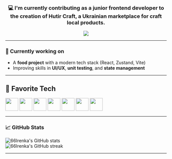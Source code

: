 
<h3 align="center">💻 I'm currently contributing as a junior frontend developer to the creation of Hutir Craft, a Ukrainian marketplace for craft local products.</h3>

<p align="center">
  <a href="https://www.linkedin.com/in/iryna-pavlenko-106702192/" target="_blank">
    <img src="https://img.shields.io/badge/-LinkedIn-blue?style=flat-square&logo=linkedin&logoColor=white" />
  </a>
</p>

---

### 🔭 Currently working on

- A **food  project** with a modern tech stack (React, Zustand, Vite)
- Improving skills in **UI/UX**, **unit testing**, and **state management**

---
## 🚀 Favorite Tech

<p align="left">
  <!-- JavaScript -->
<img src="https://media.giphy.com/media/ln7z2eWriiQAllfVcn/giphy.gif" width="40" height="40" />

  <!-- React -->
  <img src="https://media.giphy.com/media/eNAsjO55tPbgaor7ma/giphy.gif" width="40" height="40" />

  <!-- HTML -->
  <img src="https://media.giphy.com/media/fsEaZldNC8A1PJ3mwp/giphy.gif" width="40" height="40" />

  <!-- CSS -->
  <img src="https://media.giphy.com/media/XAxylRMCdpbEWUAvr8/giphy.gif" width="40" height="40" />

  <!-- Git -->
  <img src="https://media.giphy.com/media/kH1DBkPNyZPOk0BxrM/giphy.gif" width="40" height="40" />

  <!-- Vite -->
  <img src="https://cdn.jsdelivr.net/gh/devicons/devicon/icons/vite/vite-original.svg" width="40" height="40" />

  <!-- Figma -->
  <img src="https://media.giphy.com/media/4M7IWwqpE2efM/giphy.gif" width="40" height="40" />

 ---

### 📈 GitHub Stats

<p align="left">
  <img src="https://github-readme-stats.vercel.app/api?username=66Irenka&show_icons=true&theme=tokyonight&title_color=ff69b4&icon_color=ff69b4&text_color=ffffff&bg_color=0d1117" alt="66Irenka's GitHub stats" />
  <br />
  <img src="https://github-readme-streak-stats.herokuapp.com/?user=66Irenka&theme=tokyonight&ring=ff69b4&fire=ff69b4&currStreakLabel=ff69b4" alt="66Irenka's GitHub streak" />
</p>

---



